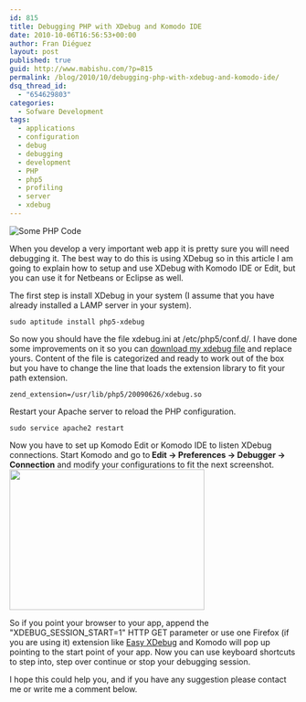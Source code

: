 ```yaml
---
id: 815
title: Debugging PHP with XDebug and Komodo IDE
date: 2010-10-06T16:56:53+00:00
author: Fran Diéguez
layout: post
published: true
guid: http://www.mabishu.com/?p=815
permalink: /blog/2010/10/debugging-php-with-xdebug-and-komodo-ide/
dsq_thread_id:
  - "654629803"
categories:
  - Sofware Development
tags:
  - applications
  - configuration
  - debug
  - debugging
  - development
  - PHP
  - php5
  - profiling
  - server
  - xdebug
---
```

<img class="alignright" style="max-width: 270px;" title="Some PHP Code" src="/assets/2010/10/Captura-de-pantalla-1.png" />

When you develop a very important web app it is pretty sure you will need debugging it. The best way to do this is using XDebug so in this article I am going to explain how to setup and use XDebug with Komodo IDE or Edit, but you can use it for Netbeans or Eclipse as well.

The first step is install XDebug in your system (I assume that you have already installed a LAMP server in your system).<!--more-->
<pre lang="bash"><code>sudo aptitude install php5-xdebug</code></pre>
So now you should have the file xdebug.ini at /etc/php5/conf.d/. I have done some improvements on it so you can <a title="XDebug configuration file with all the configurations available" href="http://www.mabishu.com/downloads/xdebug.ini.mabishu.com">download my xdebug file</a> and replace yours. Content of the file is categorized and ready to work out of the box but you have to change the line that loads the extension library to fit your path extension.
<pre lang="bash"><code>zend_extension=/usr/lib/php5/20090626/xdebug.so</code></pre>
Restart your Apache server to reload the PHP configuration.
<pre lang="bash"><code>sudo service apache2 restart</code></pre>
Now you have to set up Komodo Edit or Komodo IDE to listen XDebug connections. Start Komodo and go to<strong> Edit -&gt; Preferences -&gt; Debugger -&gt; Connection</strong> and modify your configurations to fit the next screenshot.
<img class="size-full wp-image-818 alignnone" title="Captura-de-pantalla-2" alt="" src="/assets/2010/10/Captura-de-pantalla-2.png" width="341" height="246" />

So if you point your browser to your app, append the "XDEBUG_SESSION_START=1" HTTP GET parameter or use one Firefox (if you are using it) extension like <a title="Easy XDebug Firefox extension download page" href="https://addons.mozilla.org/es-ES/firefox/addon/58688/">Easy XDebug</a> and Komodo will pop up pointing to the start point of your app. Now you can use keyboard shortcuts to step into, step over continue or stop your debugging session.

I hope this could help you, and if you have any suggestion please contact me or write me a comment below.
